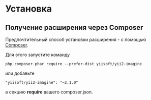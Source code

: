 Установка
=========

## Получение расширения через Composer

Предпочтительный способ установки расширения - с помощью [Composer](http://getcomposer.org/download/).

Для этого запустите команду

```
php composer.phar require --prefer-dist yiisoft/yii2-imagine
```

или добавьте

```
"yiisoft/yii2-imagine": "~2.1.0"
```

в секцию **require** вашего composer.json.
